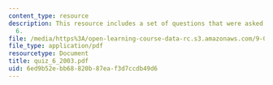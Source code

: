 ```yaml
---
content_type: resource
description: This resource includes a set of questions that were asked during quiz
  6.
file: /media/https%3A/open-learning-course-data-rc.s3.amazonaws.com/9-01-neuroscience-and-behavior-fall-2003/6ed9b52ebb68820b87eaf3d7ccdb49d6_quiz_6_2003.pdf
file_type: application/pdf
resourcetype: Document
title: quiz_6_2003.pdf
uid: 6ed9b52e-bb68-820b-87ea-f3d7ccdb49d6
---
```

